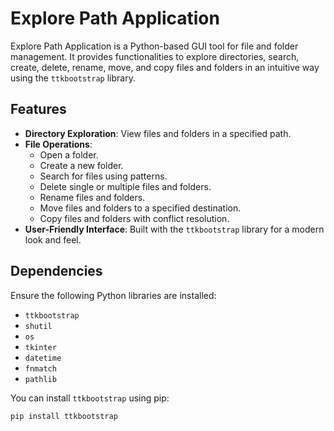 # Explore Path Application

Explore Path Application is a Python-based GUI tool for file and folder management. It provides functionalities to explore directories, search, create, delete, rename, move, and copy files and folders in an intuitive way using the `ttkbootstrap` library.

## Features

- **Directory Exploration**: View files and folders in a specified path.
- **File Operations**:
  - Open a folder.
  - Create a new folder.
  - Search for files using patterns.
  - Delete single or multiple files and folders.
  - Rename files and folders.
  - Move files and folders to a specified destination.
  - Copy files and folders with conflict resolution.
- **User-Friendly Interface**: Built with the `ttkbootstrap` library for a modern look and feel.

## Dependencies

Ensure the following Python libraries are installed:

- `ttkbootstrap`
- `shutil`
- `os`
- `tkinter`
- `datetime`
- `fnmatch`
- `pathlib`

You can install `ttkbootstrap` using pip:
```bash
pip install ttkbootstrap









